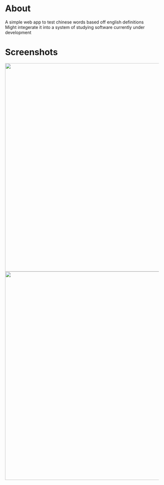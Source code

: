 # About

A simple web app to test chinese words based off english definitions<br>
Might integerate it into a system of studying software currently under development

# Screenshots
<img src="https://user-images.githubusercontent.com/54146032/169836073-0f79c9da-b7b4-4951-bca1-800e332661f5.png" data-conical-src="https://user-images.githubusercontent.com/54146032/169836073-0f79c9da-b7b4-4951-bca1-800e332661f5.png" width=682>
<img src="https://user-images.githubusercontent.com/54146032/169836254-9744f9ba-f806-462a-98fb-a4dccf72585c.png" data-conical-src="https://user-images.githubusercontent.com/54146032/169836254-9744f9ba-f806-462a-98fb-a4dccf72585c.png" width=682>
